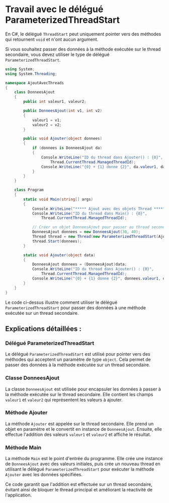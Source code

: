 # Travail avec le délégué ParameterizedThreadStart

En C#, le délégué `ThreadStart` peut uniquement pointer vers des méthodes qui retournent `void` et n'ont aucun argument.

Si vous souhaitez passer des données à la méthode exécutée sur le thread secondaire, vous devez utiliser le type de délégué `ParameterizedThreadStart`.

```csharp
using System;
using System.Threading;

namespace AjoutAvecThreads
{
    class DonneesAjout
    {
        public int valeur1, valeur2;

        public DonneesAjout(int v1, int v2)
        {
            valeur1 = v1;
            valeur2 = v2;
        }

        public void Ajouter(object donnees)
        {
            if (donnees is DonneesAjout da)
            {
                Console.WriteLine("ID du thread dans Ajouter() : {0}",
                    Thread.CurrentThread.ManagedThreadId);
                Console.WriteLine("{0} + {1} donne {2}", da.valeur1, da.valeur2, da.valeur1 + da.valeur2);
            }
        }
    }

    class Program
    {
        static void Main(string[] args)
        {
            Console.WriteLine("***** Ajout avec des objets Thread *****");
            Console.WriteLine("ID du thread dans Main() : {0}",
                Thread.CurrentThread.ManagedThreadId);

            // Créer un objet DonneesAjout pour passer au thread secondaire.
            DonneesAjout donnees = new DonneesAjout(30, 40);
            Thread thread = new Thread(new ParameterizedThreadStart(Ajouter));
            thread.Start(donnees);
        }

        static void Ajouter(object data)
        {
            DonneesAjout donnees = (DonneesAjout)data;
            Console.WriteLine("ID du thread dans Ajouter() : {0}",
                Thread.CurrentThread.ManagedThreadId);
            Console.WriteLine("{0} + {1} donne {2}", donnees.valeur1, donnees.valeur2, donnees.valeur1 + donnees.valeur2);
        }
    }
}
```

Le code ci-dessus illustre comment utiliser le délégué `ParameterizedThreadStart` pour passer des données à une méthode exécutée sur un thread secondaire.

## Explications détaillées :

### Délégué ParameterizedThreadStart

Le délégué `ParameterizedThreadStart` est utilisé pour pointer vers des méthodes qui acceptent un paramètre de type `object`. Cela permet de passer des données à la méthode exécutée sur un thread secondaire.

### Classe DonneesAjout

La classe `DonneesAjout` est utilisée pour encapsuler les données à passer à la méthode exécutée sur le thread secondaire. Elle contient les champs `valeur1` et `valeur2` qui représentent les valeurs à ajouter.

### Méthode Ajouter

La méthode `Ajouter` est appelée sur le thread secondaire. Elle prend un objet en paramètre et le convertit en instance de `DonneesAjout`. Ensuite, elle effectue l'addition des valeurs `valeur1` et `valeur2` et affiche le résultat.

### Méthode Main

La méthode `Main` est le point d'entrée du programme. Elle crée une instance de `DonneesAjout` avec des valeurs initiales, puis crée un nouveau thread en utilisant le délégué `ParameterizedThreadStart` pour exécuter la méthode `Ajouter` avec les données spécifiées.

Ce code garantit que l'addition est effectuée sur un thread secondaire, évitant ainsi de bloquer le thread principal et améliorant la réactivité de l'application.